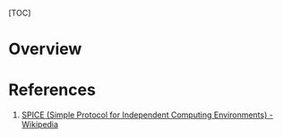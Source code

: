 [TOC]

# Overview

# References
1. [SPICE (Simple Protocol for Independent Computing Environments) - Wikipedia][1]

[1]: https://en.wikipedia.org/wiki/SPICE_(protocol) "SPICE (Simple Protocol for Independent Computing Environments) - Wikipedia"
